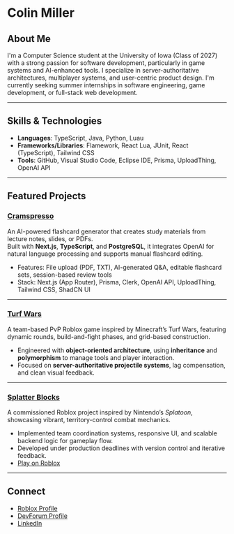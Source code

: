 # Colin Miller

## About Me  
I'm a Computer Science student at the University of Iowa (Class of 2027) with a strong passion for software development, particularly in game systems and AI-enhanced tools. I specialize in server-authoritative architectures, multiplayer systems, and user-centric product design. I'm currently seeking summer internships in software engineering, game development, or full-stack web development.

---

## Skills & Technologies

- **Languages**: TypeScript, Java, Python, Luau  
- **Frameworks/Libraries**: Flamework, React Lua, JUnit, React (TypeScript), Tailwind CSS  
- **Tools**: GitHub, Visual Studio Code, Eclipse IDE, Prisma, UploadThing, OpenAI API

---

## Featured Projects

### [Cramspresso](https://github.com/cmmiller26/cramspresso)  
An AI-powered flashcard generator that creates study materials from lecture notes, slides, or PDFs.  
Built with **Next.js**, **TypeScript**, and **PostgreSQL**, it integrates OpenAI for natural language processing and supports manual flashcard editing.  
- Features: File upload (PDF, TXT), AI-generated Q&A, editable flashcard sets, session-based review tools  
- Stack: Next.js (App Router), Prisma, Clerk, OpenAI API, UploadThing, Tailwind CSS, ShadCN UI  

---

### [Turf Wars](https://github.com/cmmiller26/Turf-Wars)  
A team-based PvP Roblox game inspired by Minecraft’s Turf Wars, featuring dynamic rounds, build-and-fight phases, and grid-based construction.  
- Engineered with **object-oriented architecture**, using **inheritance** and **polymorphism** to manage tools and player interaction.  
- Focused on **server-authoritative projectile systems**, lag compensation, and clean visual feedback.  

---

### [Splatter Blocks](https://www.roblox.com/games/10770644057/Splatter-Blocks)  
A commissioned Roblox project inspired by Nintendo’s *Splatoon*, showcasing vibrant, territory-control combat mechanics.  
- Implemented team coordination systems, responsive UI, and scalable backend logic for gameplay flow.  
- Developed under production deadlines with version control and iterative feedback.
- [Play on Roblox](https://www.roblox.com/games/10770644057/Splatter-Blocks)

---

## Connect

- [Roblox Profile](https://www.roblox.com/users/107484074/profile)  
- [DevForum Profile](https://devforum.roblox.com/u/snarlyzoo/summary)  
- [LinkedIn](https://www.linkedin.com/in/colin-miller-08882a2b5/)  
